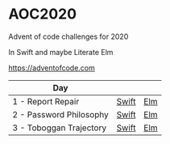# AOC2020
Advent of code challenges for 2020

In Swift and maybe Literate Elm

https://adventofcode.com

| Day   |      |   |
|-------|------|---|
| 1 - Report Repair           | [Swift](AOC2020/DayOne.swift)       | [Elm](LiterateElm/problems/dayOne.md)  |
| 2 - Password Philosophy     | [Swift](AOC2020/DayTwo.swift)       | [Elm](LiterateElm/problems/dayOne.md)  |
| 3 - Toboggan Trajectory     | [Swift](AOC2020/DayTree.swift)      | [Elm](LiterateElm/problems/dayOne.md)  |
